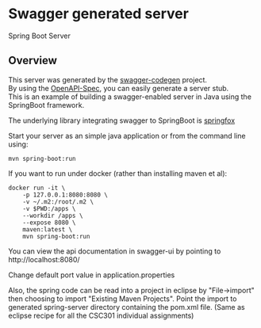 # Swagger generated server

Spring Boot Server 


## Overview  
This server was generated by the [swagger-codegen](https://github.com/swagger-api/swagger-codegen) project.  
By using the [OpenAPI-Spec](https://github.com/swagger-api/swagger-core), you can easily generate a server stub.  
This is an example of building a swagger-enabled server in Java using the SpringBoot framework.  

The underlying library integrating swagger to SpringBoot is [springfox](https://github.com/springfox/springfox)  

Start your server as an simple java application or from the command line using:
```
mvn spring-boot:run 
```

If you want to run under docker (rather than installing maven et al):

```
docker run -it \
	-p 127.0.0.1:8080:8080 \
	-v ~/.m2:/root/.m2 \
	-v $PWD:/apps \
	--workdir /apps \
	--expose 8080 \
	maven:latest \
	mvn spring-boot:run 
```

You can view the api documentation in swagger-ui by pointing to  
http://localhost:8080/  

Change default port value in application.properties


Also, the spring code can be read into a project in eclipse by "File->import" then choosing to import "Existing Maven Projects".
Point the import to generated spring-server directory containing the pom.xml file. (Same as eclipse recipe for all the CSC301 individual assignments)

